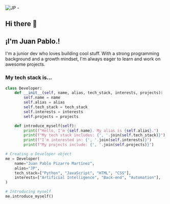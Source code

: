 ![JP -  ](https://github.com/user-attachments/assets/e0ffeb01-c0e8-4471-9709-9b5753ac38bb)


## Hi there 👋
## ¡I'm Juan Pablo.! 

I'm a junior dev who loves building cool stuff. With a strong programming background and a growth mindset, I'm always eager to learn and work on awesome projects.

### My tech stack is...

```python
class Developer:
    def __init__(self, name, alias, tech_stack, interests, projects):
        self.name = name
        self.alias = alias
        self.tech_stack = tech_stack
        self.interests = interests
        self.projects = projects

    def introduce_myself(self):
        print(f"Hello, I'm {self.name}. My alias is {self.alias}.")
        print(f"My tech stack includes: {', '.join(self.tech_stack)}")
        print(f"I'm interested in: {', '.join(self.interests)}")
        print(f"My projects include: {', '.join(self.projects)}")

# Creating a Developer object
me = Developer(
    name="Juan Pablo Pizarro Martínez",
    alias="JP",
    tech_stack=["Python", "JavaScript", "HTML", "CSS"],
    interests=["Artificial Intelligence", "Back-end", "Automation"],
)

# Introducing myself
me.introduce_myself()


